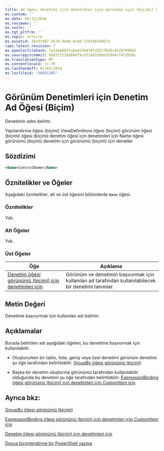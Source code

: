 ```yaml
---
title: Ad öğesi denetimi için denetimler için görünümü için (biçimi) | Microsoft Docs
ms.custom: ''
ms.date: 09/13/2016
ms.reviewer: ''
ms.suite: ''
ms.tgt_pltfrm: ''
ms.topic: article
ms.assetid: 26437467-d578-4e8d-8cdd-17dfe644957a
caps.latest.revision: 7
ms.openlocfilehash: 7e24aa60f7abae5768707d2527826c452b709002
ms.sourcegitcommit: b6871f21bd666f9cd71dd336bb3f844cf472b56c
ms.translationtype: MT
ms.contentlocale: tr-TR
ms.lasthandoff: 02/03/2019
ms.locfileid: "56851285"
---
```

# <a name="name-element-for-control-for-controls-for-view-format"></a>Görünüm Denetimleri için Denetim Ad Öğesi (Biçim)

Denetimin adını belirtir.

Yapılandırma öğesi (biçimi) ViewDefinitions öğesi (biçimi) görünüm öğesi (biçimi) öğesi (biçimi) denetim öğesi için denetimleri için Name öğesi görünümü (biçimi) denetimi için görünümü (biçimi) için denetler

## <a name="syntax"></a>Sözdizimi

```xml
<Name>ControlName</Name>
```

## <a name="attributes-and-elements"></a>Öznitelikler ve Öğeler

Aşağıdaki öznitelikler, alt ve üst öğesini bölümlerde `Name` öğesi.

### <a name="attributes"></a>Öznitelikler

Yok.

### <a name="child-elements"></a>Alt Öğeler

Yok.

### <a name="parent-elements"></a>Üst Öğeler

|Öğe|Açıklama|
|-------------|-----------------|
|[Denetim öğesi görünümü (biçimi) için denetimleri için](./control-element-for-controls-for-view-format.md)|Görünüm ve denetimin başvurmak için kullanılan ad tarafından kullanılabilecek bir denetimi tanımlar.|

## <a name="text-value"></a>Metin Değeri

Denetime başvurmak için kullanılan adı belirtin.

## <a name="remarks"></a>Açıklamalar

Burada belirtilen adı aşağıdaki öğeleri, bu denetime başvurmak için kullanılabilir.

- Oluştururken bir tablo, liste, geniş veya özel denetimi görünüm denetimi şu öğe tarafından belirtilebilir: [GroupBy öğesi görünümü (biçimi)](./groupby-element-for-view-format.md)

- Başka bir denetim oluşturma görünümü tarafından kullanılabilir olduğunda bu denetimi şu öğe tarafından belirtilebilir: [ExpressionBinding öğesi görünümü (biçimi) için denetimleri için CustomItem için](./expressionbinding-element-for-customitem-for-controls-for-view-format.md)

## <a name="see-also"></a>Ayrıca bkz:

[GroupBy öğesi görünümü (biçimi)](./groupby-element-for-view-format.md)

[ExpressionBinding öğesi görünümü (biçimi) için denetimleri için CustomItem için](./expressionbinding-element-for-customitem-for-controls-for-view-format.md)

[Denetim öğesi görünümü (biçimi) için denetimleri için](./control-element-for-controls-for-view-format.md)

[Dosya biçimlendirme bir PowerShell yazma](./writing-a-powershell-formatting-file.md)
